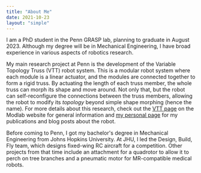 ```yaml
---
title: "About Me"
date: 2021-10-23
layout: "simple"
---
```


I am a PhD student in the Penn GRASP lab, planning to graduate in August 2023.
Although my degree will be in Mechanical Engineering, I have broad experience in various aspects of robotics research.


My main research project at Penn is the development of the Variable Topology Truss (VTT) robot system.
This is a modular robot system where each module is a linear actuator, and the modules are connected together to form a rigid truss.
By actuating the length of each truss member, the whole truss can morph its shape and move around.
Not only that, but the robot can self-reconfigure the connections between the truss members, allowing the robot to modify its _topology_ beyond simple shape morphing (hence the name).
For more details about this research, check out the [VTT page](https://www.modlabupenn.org/variable-topology-truss/) on the Modlab website for general information and [my personal page](https://www.modlabupenn.org/people/alexander-spinos/) for my publications and blog posts about the robot.

Before coming to Penn, I got my bachelor's degree in Mechanical Engineering from Johns Hopkins University.
At JHU, I led the Design, Build, Fly team, which designs fixed-wing RC aircraft for a competition.
Other projects from that time include an attachment for a quadrotor to allow it to perch on tree branches and a pneumatic motor for MR-compatible medical robots.